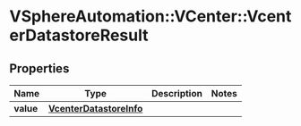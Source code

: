 # VSphereAutomation::VCenter::VcenterDatastoreResult

## Properties
Name | Type | Description | Notes
------------ | ------------- | ------------- | -------------
**value** | [**VcenterDatastoreInfo**](VcenterDatastoreInfo.md) |  | 



